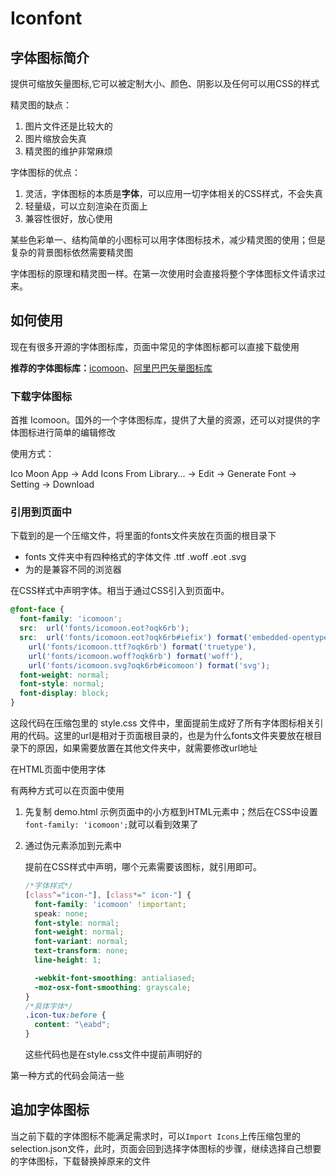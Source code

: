 # Iconfont

## 字体图标简介

提供可缩放矢量图标,它可以被定制大小、颜色、阴影以及任何可以用CSS的样式

精灵图的缺点：

1. 图片文件还是比较大的
2. 图片缩放会失真
3. 精灵图的维护非常麻烦

字体图标的优点：

1. 灵活，字体图标的本质是**字体**，可以应用一切字体相关的CSS样式，不会失真
2. 轻量级，可以立刻渲染在页面上
3. 兼容性很好，放心使用

某些色彩单一、结构简单的小图标可以用字体图标技术，减少精灵图的使用；但是复杂的背景图标依然需要精灵图

字体图标的原理和精灵图一样。在第一次使用时会直接将整个字体图标文件请求过来。

## 如何使用

现在有很多开源的字体图标库，页面中常见的字体图标都可以直接下载使用

**推荐的字体图标库：**[icomoon]( https://icomoon.io/ )、[阿里巴巴矢量图标库](https://www.iconfont.cn/)

### 下载字体图标

首推 Icomoon。国外的一个字体图标库，提供了大量的资源，还可以对提供的字体图标进行简单的编辑修改

使用方式：

Ico Moon App -> Add Icons From Library... -> Edit -> Generate Font -> Setting -> Download

### 引用到页面中

下载到的是一个压缩文件，将里面的fonts文件夹放在页面的根目录下

- fonts 文件夹中有四种格式的字体文件 .ttf .woff .eot .svg
- 为的是兼容不同的浏览器

在CSS样式中声明字体。相当于通过CSS引入到页面中。

```css
@font-face {
  font-family: 'icomoon';
  src:  url('fonts/icomoon.eot?oqk6rb');
  src:  url('fonts/icomoon.eot?oqk6rb#iefix') format('embedded-opentype'),
    url('fonts/icomoon.ttf?oqk6rb') format('truetype'),
    url('fonts/icomoon.woff?oqk6rb') format('woff'),
    url('fonts/icomoon.svg?oqk6rb#icomoon') format('svg');
  font-weight: normal;
  font-style: normal;
  font-display: block;
}
```

这段代码在压缩包里的 style.css 文件中，里面提前生成好了所有字体图标相关引用的代码。这里的url是相对于页面根目录的，也是为什么fonts文件夹要放在根目录下的原因，如果需要放置在其他文件夹中，就需要修改url地址

在HTML页面中使用字体

有两种方式可以在页面中使用

1. 先复制 demo.html 示例页面中的小方框到HTML元素中；然后在CSS中设置`font-family: 'icomoon';`就可以看到效果了

2. 通过伪元素添加到元素中

   提前在CSS样式中声明，哪个元素需要该图标，就引用即可。

   ```css
   /*字体样式*/
   [class^="icon-"], [class*=" icon-"] {
     font-family: 'icomoon' !important;
     speak: none;
     font-style: normal;
     font-weight: normal;
     font-variant: normal;
     text-transform: none;
     line-height: 1;
   
     -webkit-font-smoothing: antialiased;
     -moz-osx-font-smoothing: grayscale;
   }
   /*具体字体*/
   .icon-tux:before {
     content: "\eabd";
   }
   ```

   这些代码也是在style.css文件中提前声明好的

第一种方式的代码会简洁一些

## 追加字体图标

当之前下载的字体图标不能满足需求时，可以`Import Icons`上传压缩包里的selection.json文件，此时，页面会回到选择字体图标的步骤，继续选择自己想要的字体图标，下载替换掉原来的文件